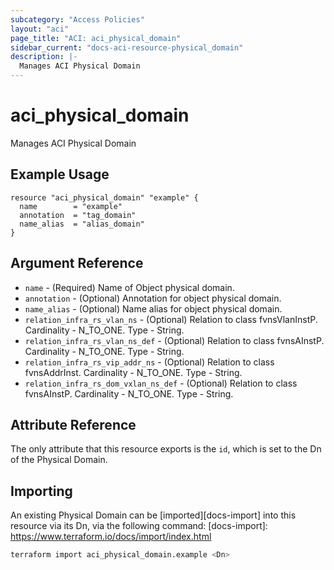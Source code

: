 ```yaml
---
subcategory: "Access Policies"
layout: "aci"
page_title: "ACI: aci_physical_domain"
sidebar_current: "docs-aci-resource-physical_domain"
description: |-
  Manages ACI Physical Domain
---
```


# aci_physical_domain #

Manages ACI Physical Domain

## Example Usage ##

```hcl
resource "aci_physical_domain" "example" {
  name        = "example"
  annotation  = "tag_domain"
  name_alias  = "alias_domain"
}
```

## Argument Reference ##

* `name` - (Required) Name of Object physical domain.
* `annotation` - (Optional) Annotation for object physical domain.
* `name_alias` - (Optional) Name alias for object physical domain.
* `relation_infra_rs_vlan_ns` - (Optional) Relation to class fvnsVlanInstP. Cardinality - N_TO_ONE. Type - String.
* `relation_infra_rs_vlan_ns_def` - (Optional) Relation to class fvnsAInstP. Cardinality - N_TO_ONE. Type - String.
* `relation_infra_rs_vip_addr_ns` - (Optional) Relation to class fvnsAddrInst. Cardinality - N_TO_ONE. Type - String.
* `relation_infra_rs_dom_vxlan_ns_def` - (Optional) Relation to class fvnsAInstP. Cardinality - N_TO_ONE. Type - String.

## Attribute Reference ##

The only attribute that this resource exports is the `id`, which is set to the
Dn of the Physical Domain.

## Importing ##

An existing Physical Domain can be [imported][docs-import] into this resource via its Dn, via the following command:
[docs-import]: <https://www.terraform.io/docs/import/index.html>

```bash
terraform import aci_physical_domain.example <Dn>
```
